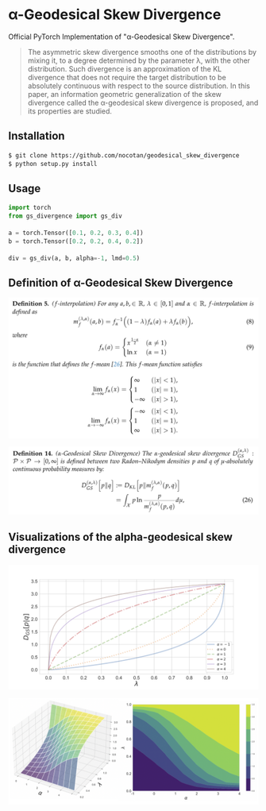 # α-Geodesical Skew Divergence

Official PyTorch Implementation of "α-Geodesical Skew Divergence".

> The asymmetric skew divergence smooths one of the distributions by mixing it, to a degree determined by the parameter λ, with the other distribution. Such divergence is an approximation of the KL divergence that does not require the target distribution to be absolutely continuous with respect to the source distribution. In this paper, an information geometric generalization of  the skew divergence called the  α-geodesical skew divergence is proposed, and its properties are studied.

## Installation

```bash
$ git clone https://github.com/nocotan/geodesical_skew_divergence
$ python setup.py install
```

## Usage

```python
import torch
from gs_divergence import gs_div

a = torch.Tensor([0.1, 0.2, 0.3, 0.4])
b = torch.Tensor([0.2, 0.2, 0.4, 0.2])

div = gs_div(a, b, alpha=-1, lmd=0.5)
```


## Definition of α-Geodesical Skew Divergence

![](./assets/def_interpolation.png)

![](./assets/def_gs_divergence.png)


## Visualizations of the alpha-geodesical skew divergence

![](./assets/gs_divergence.png)

![](./assets/gs_divergence_surface.png)

